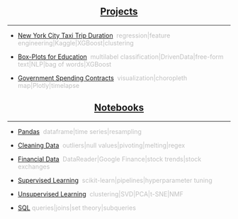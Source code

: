 <a name="Home"></A>
	
<h2 align="center"><a href="projects.html">Projects</a></h2>	
<hr>

* [New York City Taxi Trip Duration](nyctaxi.md)<span style="color:#BFBFBF">&nbsp;&nbsp;regression|feature engineering|Kaggle|XGBoost|clustering</span>

* [Box-Plots for Education](boxplots.md)<span style="color:#BFBFBF">&nbsp;&nbsp;multilabel classification|DrivenData|free-form text|NLP|bag of words|XGBoost</span>

* [Government Spending Contracts](gov.md)<span style="color:#BFBFBF">&nbsp;&nbsp;visualization|choropleth map|Plotly|timelapse</span>

<h2 align="center"><a href="notebooks.html">Notebooks</a></h2>	
<hr>

* [Pandas](pandas.html#bottom)<span style="color:#BFBFBF">&nbsp;&nbsp;dataframe|time series|resampling</span>

* [Cleaning Data](cleaning_data.html#bottom)<span style="color:#BFBFBF">&nbsp;&nbsp;outliers|null values|pivoting|melting|regex</span>

* [Financial Data](financial.html#bottom)<span style="color:#BFBFBF">&nbsp;&nbsp;DataReader|Google Finance|stock trends|stock exchanges</span>

* [Supervised Learning](supervised_learning.html#bottom)<span style="color:#BFBFBF">&nbsp;&nbsp;scikit-learn|pipelines|hyperparameter tuning</span>

* [Unsupervised Learning](unsupervised_learning.html#bottom)<span style="color:#BFBFBF">&nbsp;&nbsp;clustering|SVD|PCA|t-SNE|NMF</span>

* [SQL](SQL.md)<span style="color:#BFBFBF">&nbsp;queries|joins|set theory|subqueries</span>
